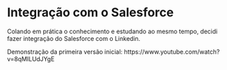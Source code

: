 # Integração com o Salesforce

Colando em prática o conhecimento  e estudando ao mesmo tempo, decidi fazer integração do Salesforce com o Linkedin. 
 
<p>Demonstração da primeira versão inicial: https://www.youtube.com/watch?v=8qMILUdJYgE </p>
